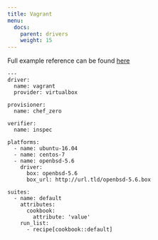 ```yaml
---
title: Vagrant
menu:
  docs:
    parent: drivers
    weight: 15
---
```


Full example reference can be found [here](https://github.com/test-kitchen/kitchen-vagrant/blob/master/example/kitchen.vagrant.yml)


```
---
driver:
  name: vagrant
  provider: virtualbox

provisioner:
  name: chef_zero

verifier:
  name: inspec  

platforms:
  - name: ubuntu-16.04
  - name: centos-7
  - name: openbsd-5.6
    driver:
      box: openbsd-5.6 
      box_url: http://url.tld/openbsd-5.6.box

suites:
  - name: default
    attributes:
      cookbook:
        attribute: 'value'
    run_list:
      - recipe[cookbook::default]
```
